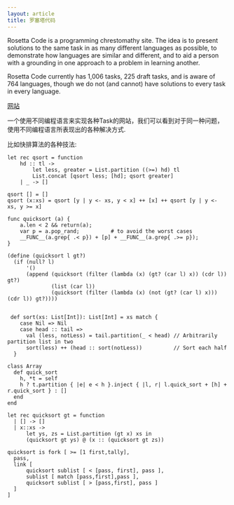 ```yaml
---
layout: article
title: 罗塞塔代码
---
```



Rosetta Code is a programming chrestomathy site. The idea is to present solutions to the same task in as many different languages as possible, to demonstrate how languages are similar and different, and to aid a person with a grounding in one approach to a problem in learning another. 

Rosetta Code currently has 1,006 tasks, 225 draft tasks, and is aware of 764 languages, though we do not (and cannot) have solutions to every task in every language.


[网站](http://rosettacode.org/wiki/Rosetta_Code)


一个使用不同编程语言来实现各种Task的网站，我们可以看到对于同一种问题，使用不同编程语言所表现出的各种解决方式.



比如快排算法的各种技法:


```
let rec qsort = function
    hd :: tl ->
        let less, greater = List.partition ((>=) hd) tl
        List.concat [qsort less; [hd]; qsort greater]
    | _ -> []
```



```
qsort [] = []
qsort (x:xs) = qsort [y | y <- xs, y < x] ++ [x] ++ qsort [y | y <- xs, y >= x]
```



```
func quicksort (a) {
    a.len < 2 && return(a);
    var p = a.pop_rand;          # to avoid the worst cases
    __FUNC__(a.grep{ .< p}) + [p] + __FUNC__(a.grep{ .>= p});
}
```

```
(define (quicksort l gt?)
  (if (null? l)
      '()
      (append (quicksort (filter (lambda (x) (gt? (car l) x)) (cdr l)) gt?)
              (list (car l))
              (quicksort (filter (lambda (x) (not (gt? (car l) x))) (cdr l)) gt?))))
 
```

```
 def sort(xs: List[Int]): List[Int] = xs match {
    case Nil => Nil
    case head :: tail =>
      val (less, notLess) = tail.partition(_ < head) // Arbitrarily partition list in two
      sort(less) ++ (head :: sort(notLess))          // Sort each half
  }
```

```
class Array
  def quick_sort
    h, *t = self
    h ? t.partition { |e| e < h }.inject { |l, r| l.quick_sort + [h] + r.quick_sort } : []
  end
end
```


```
let rec quicksort gt = function
  | [] -> []
  | x::xs ->
      let ys, zs = List.partition (gt x) xs in
      (quicksort gt ys) @ (x :: (quicksort gt zs))
```


```
quicksort is fork [ >= [1 first,tally],
  pass,
  link [
      quicksort sublist [ < [pass, first], pass ],
      sublist [ match [pass,first],pass ],
      quicksort sublist [ > [pass,first], pass ]
  ]
]
```


